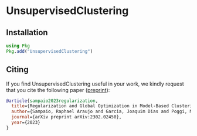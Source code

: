 # UnsupervisedClustering

## Installation

```julia
using Pkg
Pkg.add("UnsupervisedClustering")
```

## Citing

If you find UnsupervisedClustering useful in your work, we kindly request that you cite the following paper ([preprint](https://arxiv.org/abs/2302.02450)):

```bibtex
@article{sampaio2023regularization,
  title={Regularization and Global Optimization in Model-Based Clustering},
  author={Sampaio, Raphael Araujo and Garcia, Joaquim Dias and Poggi, Marcus and Vidal, Thibaut},
  journal={arXiv preprint arXiv:2302.02450},
  year={2023}
}
```